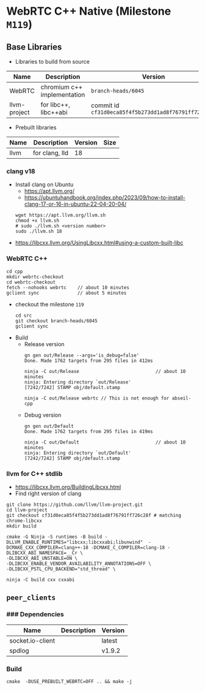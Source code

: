 
# WebRTC C++ Native (Milestone `M119`)

## Base Libraries
* Libraries to build from source

| Name | Description | Version | Size |
| --- | --- | --- | --- |
| WebRTC | chromium c++ implementation | `branch-heads/6045` | 22 G |
| llvm-project | for libc++, libc++abi | commit id `cf31d0eca85f4f5b273dd1ad8f76791ff726c28f` | 4.5 G |

* Prebuilt libraries

| Name | Description | Version | Size |
| --- | --- | --- | --- |
| llvm | for clang, lld | 18 |  |

### clang v18
* Install clang on Ubuntu
  * https://apt.llvm.org/
  * https://ubuntuhandbook.org/index.php/2023/09/how-to-install-clang-17-or-16-in-ubuntu-22-04-20-04/
  ```
  wget https://apt.llvm.org/llvm.sh
  chmod +x llvm.sh
  # sudo ./llvm.sh <version number>
  sudo ./llvm.sh 18

  ```
* https://libcxx.llvm.org/UsingLibcxx.html#using-a-custom-built-libc

### WebRTC C++
```
cd cpp
mkdir webrtc-checkout
cd webrtc-checkout
fetch --nohooks webrtc    // about 10 minutes
gclient sync              // about 5 minutes
```
* checkout the milestone `119`
  ```
  cd src
  git checkout branch-heads/6045
  gclient sync
  ```
* Build
  * Release version
    ```
    gn gen out/Release --args='is_debug=false'
    Done. Made 1762 targets from 295 files in 412ms

    ninja -C out/Release                            // about 10 minutes
    ninja: Entering directory `out/Release'
    [7242/7242] STAMP obj/default.stamp
    ```
    ```
    ninja -C out/Release webrtc // This is not enough for abseil-cpp
    ```
  * Debug version
    ```
    gn gen out/Default
    Done. Made 1762 targets from 295 files in 419ms

    ninja -C out/Default                            // about 10 minutes
    ninja: Entering directory `out/Default'
    [7242/7242] STAMP obj/default.stamp
    ```

### llvm for C++ stdlib
* https://libcxx.llvm.org/BuildingLibcxx.html
* Find right version of clang


```
git clone https://github.com/llvm/llvm-project.git
cd llvm-project
git checkout cf31d0eca85f4f5b273dd1ad8f76791ff726c28f # matching chrome-libcxx
mkdir build
```
```
cmake -G Ninja -S runtimes -B build -DLLVM_ENABLE_RUNTIMES="libcxx;libcxxabi;libunwind"  -DCMAKE_CXX_COMPILER=clang++-18 -DCMAKE_C_COMPILER=clang-18 -DLIBCXX_ABI_NAMESPACE=__Cr \
-DLIBCXX_ABI_UNSTABLE=ON \
-DLIBCXX_ENABLE_VENDOR_AVAILABILITY_ANNOTATIONS=OFF \
-DLIBCXX_PSTL_CPU_BACKEND="std_thread" \
```
```
ninja -C build cxx cxxabi
```


## `peer_clients`
### ### Dependencies

| Name | Description | Version |
| --- | --- | --- |
| socket.io-client | | latest |
| spdlog | | v1.9.2|

### Build
```
cmake  -DUSE_PREBUILT_WEBRTC=OFF .. && make -j
```
